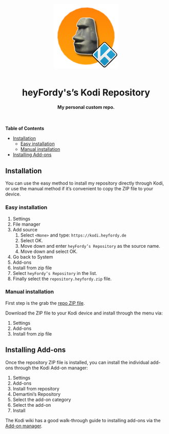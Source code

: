 <div align="center">
  <br>
  <img src="./repo/repository.heyfordy/icon.png" alt="Logo" width="200">
  <br><br>

  <h1>heyFordy's’s Kodi Repository</h1>
  <h4>My personal custom repo.</h4>
  <br>

</div>

**Table of Contents**
- [Installation](#installation)
  - [Easy installation](#easy-installation)
  - [Manual installation](#manual-installation)
- [Installing Add-ons](#installing-add-ons)

## Installation

You can use the easy method to install my repository directly through Kodi, or use the manual method if it’s convenient to copy the ZIP file to your device.

### Easy installation

1. Settings
2. File manager
3. Add source
   1. Select `<None>` and type: `https://kodi.heyfordy.de`
   2. Select OK.
   3. Move down and enter `heyFordy’s Repository` as the source name.
   4. Move down and select OK.
4. Go back to System
5. Add-ons
6. Install from zip file
7. Select `heyFordy’s Repository` in the list.
8. Finally select the `repository.heyfordy.zip` file.

### Manual installation

First step is the grab the [repo ZIP file][].

Download the ZIP file to your Kodi device and install through the menu via:

1. Settings
2. Add-ons
3. Install from zip file

## Installing Add-ons

Once the repository ZIP file is installed, you can install the individual add-ons through the Kodi Add-on manager:

1. Settings
2. Add-ons
3. Install from repository
4. Demartini’s Repository
5. Select the add-on category
6. Select the add-on
7. Install

The Kodi wiki has a good walk-through guide to installing add-ons via the [Add-on manager][].

[repo zip file]: 
https://kodi.heyfordy.de/repo/zips/repository.heyfordy/repository.heyfordy-1.1.zip
[add-on manager]: https://kodi.wiki/view/Add-on_manager
